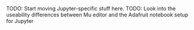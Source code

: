 TODO: Start moving Jupyter-specific stuff here.
TODO: Look into the useability differences between Mu editor and the Adafruit notebook setup for Jupyter
